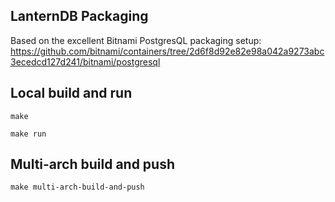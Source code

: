 ## LanternDB Packaging

Based on the excellent Bitnami PostgresQL packaging setup: https://github.com/bitnami/containers/tree/2d6f8d92e82e98a042a9273abc3ecedcd127d241/bitnami/postgresql

## Local build and run
```shell
make  

make run
```

## Multi-arch build and push
```shell
make multi-arch-build-and-push
```

